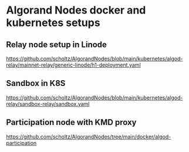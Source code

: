 # Algorand Nodes docker and kubernetes setups

## Relay node setup in Linode

https://github.com/scholtz/AlgorandNodes/blob/main/kubernetes/algod-relay/mainnet-relay/generic-linode/h1-deployment.yaml

## Sandbox in K8S

https://github.com/scholtz/AlgorandNodes/blob/main/kubernetes/algod-relay/sandbox-relay/sandbox.yaml

## Participation node with KMD proxy

https://github.com/scholtz/AlgorandNodes/tree/main/docker/algod-participation
